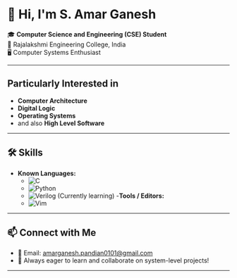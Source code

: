 # 👋 Hi, I'm S. Amar Ganesh

🎓 **Computer Science and Engineering (CSE) Student**  
📍 Rajalakshmi Engineering College, India  
🖥️ Computer Systems Enthusiast

---

## Particularly Interested in
 - **Computer Architecture**
 - **Digital Logic**
 - **Operating Systems** 
 - and also **High Level Software**

---

## 🛠️ Skills

- **Known Languages:**
  - ![C](https://img.shields.io/badge/C-00599C?style=plastic&logo=c&logoColor=white)
  - ![Python](https://img.shields.io/badge/Python-3776AB?style=plastic&logo=python&logoColor=white)
  - ![Verilog](https://img.shields.io/badge/Verilog-CC0000?style=plastic&logo=verilog&logoColor=white) (Currently learning)
-**Tools / Editors:**
  - ![Vim](https://img.shields.io/badge/Vim-019733?style=flat&logo=vim&logoColor=white)
  
---

## 📫 Connect with Me

- 💬 Email: amarganesh.pandian0101@gmail.com
- 🌱 Always eager to learn and collaborate on system-level projects!

---

